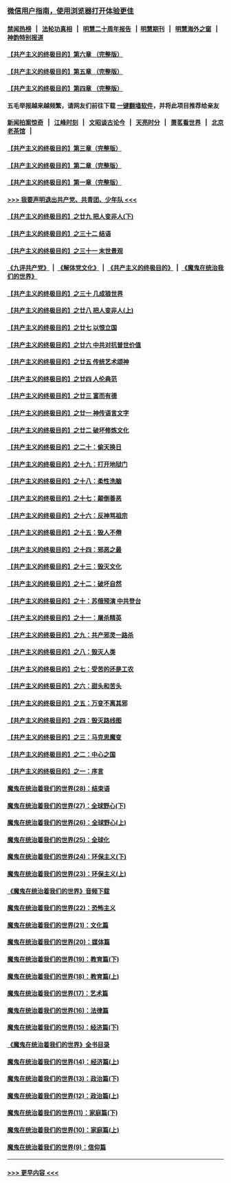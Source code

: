 ### [微信用户指南，使用浏览器打开体验更佳](https://github.com/gfw-breaker/banned-news1/blob/master/indexes/wechat-guide.md?t=0)
#### [禁闻热榜](热点新闻.md?t=0)  &nbsp;&nbsp;|&nbsp;&nbsp; [法轮功真相](https://github.com/gfw-breaker/truth/blob/master/README.md?t=0) &nbsp;&nbsp;|&nbsp;&nbsp; [明慧二十周年报告](https://github.com/gfw-breaker/mh-reports/blob/master/README.md?t=0) &nbsp;&nbsp;|&nbsp;&nbsp;[明慧期刊](https://github.com/gfw-breaker/mh-qikan) &nbsp;&nbsp;|&nbsp;&nbsp; [明慧海外之窗](https://github.com/gfw-breaker/mh-news/blob/master/README.md?t=0) &nbsp;&nbsp;|&nbsp;&nbsp; [神韵特别报道](https://github.com/gfw-breaker/mh-news/blob/master/shenyun.md?t=0)
#### [【共产主义的终极目的】第六章 （完整版）](../pages/nsc422/n11428913.md?t=02160333) 
#### [【共产主义的终极目的】第五章 （完整版）](../pages/nsc422/n11428912.md?t=02160333) 
#### [【共产主义的终极目的】第四章 （完整版）](../pages/nsc422/n11428907.md?t=02160333) 
#### 五毛举报越来越频繁，请网友们前往下载 [一键翻墙软件](https://github.com/gfw-breaker/ssr-accounts)，并将此项目推荐给亲友
#### [新闻拍案惊奇](https://github.com/gfw-breaker/banned-news1/blob/master/pages/link4.md) &nbsp;&nbsp;|&nbsp;&nbsp; [江峰时刻](https://github.com/gfw-breaker/banned-news1/blob/master/pages/link4.md) &nbsp;&nbsp;|&nbsp;&nbsp; [文昭谈古论今](https://github.com/gfw-breaker/banned-news1/blob/master/pages/link4.md) &nbsp;&nbsp;|&nbsp;&nbsp; [天亮时分](https://github.com/gfw-breaker/banned-news1/blob/master/pages/link4.md) &nbsp;&nbsp;|&nbsp;&nbsp; [萧茗看世界](https://github.com/gfw-breaker/banned-news1/blob/master/pages/link4.md) &nbsp;&nbsp;|&nbsp;&nbsp; [北京老茶馆](https://github.com/gfw-breaker/banned-news1/blob/master/pages/link4.md) &nbsp;&nbsp;|&nbsp;&nbsp; 
#### [【共产主义的终极目的】第三章（完整版）](../pages/nsc422/n11428848.md?t=02160333) 
#### [【共产主义的终极目的】第二章（完整版）](../pages/nsc422/n11428831.md?t=02160333) 
#### [【共产主义的终极目的】第一章（完整版）](../pages/nsc422/n11417651.md?t=02160333) 
#### [>>> 我要声明退出共产党、共青团、少年队 <<<](https://github.com/begood0513/goodnews/blob/master/quit/letter.md) 
#### [【共产主义的终极目的】之廿九 把人变非人(下)](../pages/nsc422/n11344140.md?t=02160333) 
#### [【共产主义的终极目的】之三十二 结语](../pages/nsc422/n11360535.md?t=02160333) 
#### [【共产主义的终极目的】之三十一 末世景观](../pages/nsc422/n11351129.md?t=02160333) 
#### [《九评共产党》](https://github.com/begood0513/9ping.md/blob/master/README.md) &nbsp;|&nbsp; [《解体党文化》](../../../../jtdwh.md/blob/master/README.md)  &nbsp;|&nbsp; [《共产主义的终极目的》](../../../../gczydzjmd.md/blob/master/README.md) &nbsp;|&nbsp; [《魔鬼在统治我们的世界》](../../../../mgztzwmdsj.md/blob/master/README.md) 
#### [【共产主义的终极目的】之三十 几成狼世界](../pages/nsc422/n11348280.md?t=02160333) 
#### [【共产主义的终极目的】之廿八 把人变非人(上)](../pages/nsc422/n11340492.md?t=02160333) 
#### [【共产主义的终极目的】之廿七 以恨立国](../pages/nsc422/n11336944.md?t=02160333) 
#### [【共产主义的终极目的】之廿六 中共对抗普世价值](../pages/nsc422/n11324785.md?t=02160333) 
#### [【共产主义的终极目的】之廿五 传统艺术颂神](../pages/nsc422/n11296396.md?t=02160333) 
#### [【共产主义的终极目的】之廿四 人伦典范](../pages/nsc422/n11296397.md?t=02160333) 
#### [【共产主义的终极目的】之廿三 富而有德](../pages/nsc422/n11283598.md?t=02160333) 
#### [【共产主义的终极目的】之廿一 神传语言文字](../pages/nsc422/n11263265.md?t=02160333) 
#### [【共产主义的终极目的】之廿二 破坏修炼文化](../pages/nsc422/n11245728.md?t=02160333) 
#### [【共产主义的终极目的】之二十：偷天换日](../pages/nsc422/n11238846.md?t=02160333) 
#### [【共产主义的终极目的】之十九：打开地狱门](../pages/nsc422/n11206376.md?t=02160333) 
#### [【共产主义的终极目的】之十八：柔性洗脑](../pages/nsc422/n11199994.md?t=02160333) 
#### [【共产主义的终极目的】之十七：颠倒善恶](../pages/nsc422/n11179782.md?t=02160333) 
#### [【共产主义的终极目的】之十六：反神骂祖宗](../pages/nsc422/n11166798.md?t=02160333) 
#### [【共产主义的终极目的】之十五：毁人不倦](../pages/nsc422/n11166792.md?t=02160333) 
#### [【共产主义的终极目的】之十四：邪恶之最](../pages/nsc422/n11150249.md?t=02160333) 
#### [【共产主义的终极目的】之十三：毁灭文化](../pages/nsc422/n11135227.md?t=02160333) 
#### [【共产主义的终极目的】之十二：破坏自然](../pages/nsc422/n11135214.md?t=02160333) 
#### [【共产主义的终极目的】之十：苏俄预演 中共登台](../pages/nsc422/n11118424.md?t=02160333) 
#### [【共产主义的终极目的】之十一：屠杀精英](../pages/nsc422/n11118442.md?t=02160333) 
#### [【共产主义的终极目的】之九：共产邪灵一路杀](../pages/nsc422/n11114139.md?t=02160333) 
#### [【共产主义的终极目的】之八：毁灭人类](../pages/nsc422/n11108503.md?t=02160333) 
#### [【共产主义的终极目的】之七：受苦的还是工农](../pages/nsc422/n11101809.md?t=02160333) 
#### [【共产主义的终极目的】之六：甜头和苦头](../pages/nsc422/n11096971.md?t=02160333) 
#### [【共产主义的终极目的】之五：万变不离其邪](../pages/nsc422/n11091285.md?t=02160333) 
#### [【共产主义的终极目的】之四：毁灭路线图](../pages/nsc422/n11086284.md?t=02160333) 
#### [【共产主义的终极目的】之三：马克思魔变](../pages/nsc422/n11061941.md?t=02160333) 
#### [【共产主义的终极目的】之二：中心之国](../pages/nsc422/n11047728.md?t=02160333) 
#### [【共产主义的终极目的】之一：序言](../pages/nsc422/n11086077.md?t=02160333) 
#### [魔鬼在统治着我们的世界(28)：结束语](../pages/nsc422/n10936246.md?t=02160333) 
#### [魔鬼在统治着我们的世界(27)：全球野心(下)](../pages/nsc422/n10928319.md?t=02160333) 
#### [魔鬼在统治着我们的世界(26)：全球野心(上)](../pages/nsc422/n10900318.md?t=02160333) 
#### [魔鬼在统治着我们的世界(25)：全球化](../pages/nsc422/n10788205.md?t=02160333) 
#### [魔鬼在统治着我们的世界(24)：环保主义(下)](../pages/nsc422/n10695307.md?t=02160333) 
#### [魔鬼在统治着我们的世界(23)：环保主义(上)](../pages/nsc422/n10688613.md?t=02160333) 
#### [《魔鬼在统治着我们的世界》音频下载](../pages/nsc422/n10635553.md?t=02160333) 
#### [魔鬼在统治着我们的世界(22)：恐怖主义](../pages/nsc422/n10614727.md?t=02160333) 
#### [魔鬼在统治着我们的世界(21)：文化篇](../pages/nsc422/n10597706.md?t=02160333) 
#### [魔鬼在统治着我们的世界(20)：媒体篇](../pages/nsc422/n10586579.md?t=02160333) 
#### [魔鬼在统治着我们的世界(19)：教育篇(下)](../pages/nsc422/n10564808.md?t=02160333) 
#### [魔鬼在统治着我们的世界(18)：教育篇(上)](../pages/nsc422/n10526970.md?t=02160333) 
#### [魔鬼在统治着我们的世界(17)：艺术篇](../pages/nsc422/n10499093.md?t=02160333) 
#### [魔鬼在统治着我们的世界(16)：法律篇](../pages/nsc422/n10485969.md?t=02160333) 
#### [魔鬼在统治着我们的世界(15)：经济篇(下)](../pages/nsc422/n10469975.md?t=02160333) 
#### [《魔鬼在统治着我们的世界》全书目录](../pages/nsc422/n10464261.md?t=02160333) 
#### [魔鬼在统治着我们的世界(14)：经济篇(上)](../pages/nsc422/n10457370.md?t=02160333) 
#### [魔鬼在统治着我们的世界(13)：政治篇(下)](../pages/nsc422/n10448270.md?t=02160333) 
#### [魔鬼在统治着我们的世界(12)：政治篇(上)](../pages/nsc422/n10444576.md?t=02160333) 
#### [魔鬼在统治着我们的世界(11)：家庭篇(下)](../pages/nsc422/n10440961.md?t=02160333) 
#### [魔鬼在统治着我们的世界(10)：家庭篇(上)](../pages/nsc422/n10435448.md?t=02160333) 
#### [魔鬼在统治着我们的世界(9)：信仰篇](../pages/nsc422/n10432159.md?t=02160333) 

----
#### [ >>> 更早内容 <<< ](../indexes/nsc422-earlier.md)
